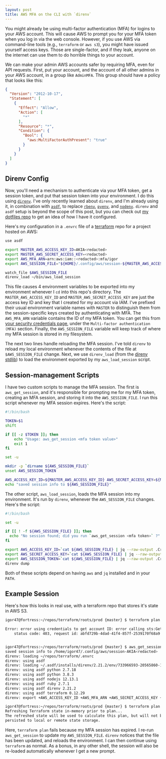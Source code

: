 ```yaml
---
layout: post
title: AWS MFA on the CLI with `direnv`
---
```


You might already be using multi-factor authentication (MFA) for logins to your AWS account.
This will cause AWS to prompt you for your MFA token when you log in via the web console.
However, if you use AWS via command-line tools (e.g., `terraform` or `aws s3`), you might have issued yourself access keys.
Those are single-factor, and if they leak, anyone on the internet can use them to do horrible things to your account.

We can make your admin AWS accounts safer by requiring MFA, even for API requests.
First, put your account, and the account of all other admins in your AWS account, in a group like `AdminMFA`.
This group should have a policy that looks like this:

```json
{
  "Version": "2012-10-17",
  "Statement": [
    {
      "Effect": "Allow",
      "Action": [
        "*"
      ],
      "Resource": "*",
      "Condition": {
        "Bool": {
          "aws:MultiFactorAuthPresent": "true"
        }
      }
    }
  ]
}
```

## Direnv Config ##

Now, you'll need a mechanism to authenticate via your MFA token, get a session token, and put that session token into your environment.
I do this using [`direnv`](https://direnv.net/).
I've only recently learned about `direnv`, and I'm already using it, in combination with [`asdf`](https://asdf-vm.com/#/core-manage-asdf-vm), to replace [`rbenv`](https://github.com/rbenv/rbenv), [`pyenv`](https://github.com/pyenv/pyenv), and [`nodenv`](https://github.com/nodenv/nodenv).
`direnv` and `asdf` setup is beyond the scope of this post, but you can check out [my dotfiles repo](https://github.com/igor47/dotfiles) to get an idea of how I have it configured.

Here's my configuration in a `.envrc` file of a [terraform](https://www.terraform.io/) repo for a project hosted on AWS:

```bash
use asdf

export MASTER_AWS_ACCESS_KEY_ID=AKIA<redacted>
export MASTER_AWS_SECRET_ACCESS_KEY=<redacted>
export AWS_MFA_ARN=arn:aws:iam::<redacted>:mfa/igor
export AWS_SESSION_FILE="${HOME}/.config/aws/session-${MASTER_AWS_ACCESS_KEY_ID}"

watch_file $AWS_SESSION_FILE
direnv_load ~/bin/aws_load_session
```

This file causes 4 environment variables to be exported into my environment whenever I `cd` into this repo's directory.
The `MASTER_AWS_ACCESS_KEY_ID` and `MASTER_AWS_SECRET_ACCESS_KEY` are just the access key ID and key that I created for my account via IAM.
I've prefixed their usual environment variable names with `MASTER` to distinguish them from the session-specific keys created by authenticating with MFA.
The `AWS_MFA_ARN` variable contains the ID of my MFA token.
You can get this from [your security credentials page](https://console.aws.amazon.com/iam/home#/security_credentials), under the `Multi-factor authentication (MFA)` section.
Finally, the `AWS_SESSION_FILE` variable will keep track of where my MFA session is stored in my filesystem.

The next two lines handle reloading the MFA session.
I've told `direnv` to reload my local environment whenever the contents of the file at `$AWS_SESSION_FILE` change.
Next, we use `direnv_load` (from the [direnv stdlib](https://direnv.net/man/direnv-stdlib.1.html)) to load the environment exported by my `aws_load_session` script.

## Session-management Scripts ##

I have two custom scripts to manage the MFA session.
The first is `aws_get_session`, and it's responsible for prompting me for my MFA token, creating an MFA session, and storing it into the `AWS_SESSION_FILE`.
I run this script whenever my MFA session expires.
Here's the script:

```bash
#!/bin/bash

TOKEN=$1
shift

if [[ -z $TOKEN ]]; then
    echo "Usage: aws_get_session <mfa token value>"
    exit 1
fi

set -u

mkdir -p `dirname ${AWS_SESSION_FILE}`
unset AWS_SESSION_TOKEN

AWS_ACCESS_KEY_ID=${MASTER_AWS_ACCESS_KEY_ID} AWS_SECRET_ACCESS_KEY=${MASTER_AWS_SECRET_ACCESS_KEY} aws sts get-session-token --serial-number $AWS_MFA_ARN --token-code ${TOKEN} > ~/.config/aws/session-${MASTER_AWS_ACCESS_KEY_ID} > ${AWS_SESSION_FILE}
echo "saved session info to ${AWS_SESSION_FILE}"
```

The other script, `aws_load_session`, loads the MFA session into my environment.
It's run by `direnv`, whenever the `AWS_SESSION_FILE` changes.
Here's the script:

```bash
#!/bin/bash

set -u

if [[ ! -f ${AWS_SESSION_FILE} ]]; then
  echo "No session found; did you run `aws_get_session <mfa token>` ?"
fi

export AWS_ACCESS_KEY_ID=`cat ${AWS_SESSION_FILE} | jq --raw-output .Credentials.AccessKeyId`
export AWS_SECRET_ACCESS_KEY=`cat ${AWS_SESSION_FILE} | jq --raw-output .Credentials.SecretAccessKey`
export AWS_SESSION_TOKEN=`cat ${AWS_SESSION_FILE} | jq --raw-output .Credentials.SessionToken`
direnv dump
```

Both of these scripts depend on having `aws` and `jq` installed and in your `PATH`.

## Example Session ##

Here's how this looks in real use, with a terraform repo that stores it's state in AWS S3.

```bash
igor47@fortress:~/repos/terraform/roots/prod {master} $ terraform plan

Error: error using credentials to get account ID: error calling sts:GetCallerIdentity: ExpiredToken: The security token included in the request is expired
	status code: 403, request id: abfd729b-4dad-41f4-857f-2539170f68a9


igor47@fortress:~/repos/terraform/roots/prod {master} $ aws_get_session 123456
saved session info to /home/igor47/.config/aws/session-AKIA<redacted>
direnv: loading ~/repos/terraform/.envrc
direnv: using asdf
direnv: loading ~/.asdf/installs/direnv/2.21.2/env/733966593-20565860-1008169379-2914714444
direnv: using asdf python 2.7.18
direnv: using asdf python 3.8.3
direnv: using asdf nodejs 12.13.1
direnv: using asdf ruby 2.7.1
direnv: using asdf direnv 2.21.2
direnv: using asdf terraform 0.12.29
direnv: export +AWS_ACCESS_KEY_ID +AWS_MFA_ARN +AWS_SECRET_ACCESS_KEY +AWS_SESSION_FILE +DD_API_KEY +DD_APP_KEY +MASTER_AWS_ACCESS_KEY_ID +MASTER_AWS_SECRET_ACCESS_KEY +NPM_CONFIG_PREFIX +RUBYLIB ~AWS_SESSION_TOKEN ~PATH

igor47@fortress:~/repos/terraform/roots/prod {master} $ terraform plan
Refreshing Terraform state in-memory prior to plan...
The refreshed state will be used to calculate this plan, but will not be
persisted to local or remote state storage.
```

Here, `terraform plan` fails because my MFA session has expired.
I re-run `aws_get_session` to update my `AWS_SESSION_FILE`.
`direnv` notices that the file has been updated, and reloads the environment.
I can then continue using `terraform` as normal.
As a bonus, in any other shell, the session will also be re-loaded automatically whenever I get a new prompt.
